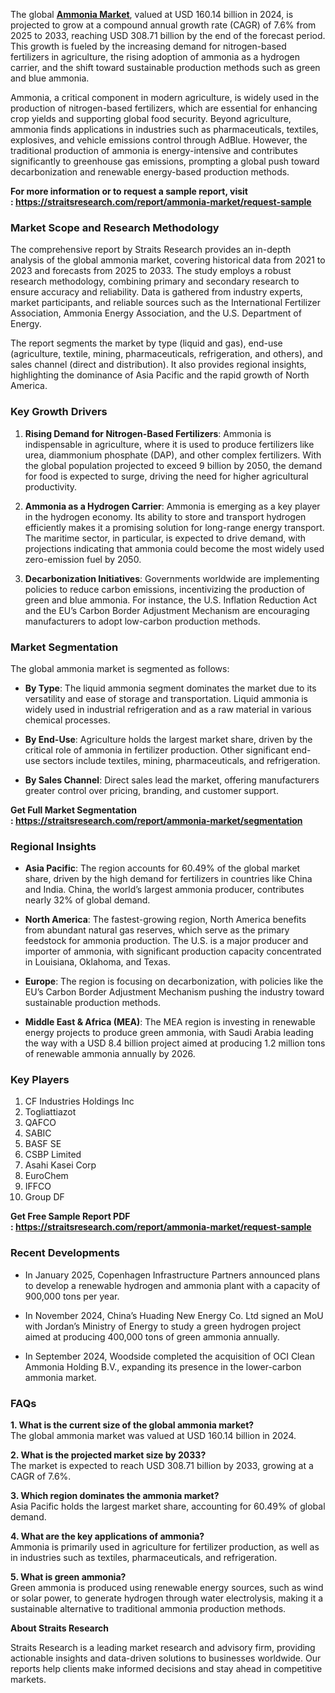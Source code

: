 <p>The global <strong><a href="https://straitsresearch.com/report/ammonia-market">Ammonia Market</a></strong>, valued at USD 160.14 billion in 2024, is projected to grow at a compound annual growth rate (CAGR) of 7.6% from 2025 to 2033, reaching USD 308.71 billion by the end of the forecast period. This growth is fueled by the increasing demand for nitrogen-based fertilizers in agriculture, the rising adoption of ammonia as a hydrogen carrier, and the shift toward sustainable production methods such as green and blue ammonia.</p>
<p>Ammonia, a critical component in modern agriculture, is widely used in the production of nitrogen-based fertilizers, which are essential for enhancing crop yields and supporting global food security. Beyond agriculture, ammonia finds applications in industries such as pharmaceuticals, textiles, explosives, and vehicle emissions control through AdBlue. However, the traditional production of ammonia is energy-intensive and contributes significantly to greenhouse gas emissions, prompting a global push toward decarbonization and renewable energy-based production methods.</p>
<p><strong>For more information or to request a sample report, visit :&nbsp;<a href="https://straitsresearch.com/report/ammonia-market/request-sample">https://straitsresearch.com/report/ammonia-market/request-sample</a>&nbsp;</strong></p>
<h3><strong>Market Scope and Research Methodology</strong></h3>
<p>The comprehensive report by Straits Research provides an in-depth analysis of the global ammonia market, covering historical data from 2021 to 2023 and forecasts from 2025 to 2033. The study employs a robust research methodology, combining primary and secondary research to ensure accuracy and reliability. Data is gathered from industry experts, market participants, and reliable sources such as the International Fertilizer Association, Ammonia Energy Association, and the U.S. Department of Energy.</p>
<p>The report segments the market by type (liquid and gas), end-use (agriculture, textile, mining, pharmaceuticals, refrigeration, and others), and sales channel (direct and distribution). It also provides regional insights, highlighting the dominance of Asia Pacific and the rapid growth of North America.</p>
<h3><strong>Key Growth Drivers</strong></h3>
<ol start="1">
<li>
<p><strong>Rising Demand for Nitrogen-Based Fertilizers</strong>: Ammonia is indispensable in agriculture, where it is used to produce fertilizers like urea, diammonium phosphate (DAP), and other complex fertilizers. With the global population projected to exceed 9 billion by 2050, the demand for food is expected to surge, driving the need for higher agricultural productivity.</p>
</li>
<li>
<p><strong>Ammonia as a Hydrogen Carrier</strong>: Ammonia is emerging as a key player in the hydrogen economy. Its ability to store and transport hydrogen efficiently makes it a promising solution for long-range energy transport. The maritime sector, in particular, is expected to drive demand, with projections indicating that ammonia could become the most widely used zero-emission fuel by 2050.</p>
</li>
<li>
<p><strong>Decarbonization Initiatives</strong>: Governments worldwide are implementing policies to reduce carbon emissions, incentivizing the production of green and blue ammonia. For instance, the U.S. Inflation Reduction Act and the EU&rsquo;s Carbon Border Adjustment Mechanism are encouraging manufacturers to adopt low-carbon production methods.</p>
</li>
</ol>
<h3><strong>Market Segmentation</strong></h3>
<p>The global ammonia market is segmented as follows:</p>
<ul>
<li>
<p><strong>By Type</strong>: The liquid ammonia segment dominates the market due to its versatility and ease of storage and transportation. Liquid ammonia is widely used in industrial refrigeration and as a raw material in various chemical processes.</p>
</li>
<li>
<p><strong>By End-Use</strong>: Agriculture holds the largest market share, driven by the critical role of ammonia in fertilizer production. Other significant end-use sectors include textiles, mining, pharmaceuticals, and refrigeration.</p>
</li>
<li>
<p><strong>By Sales Channel</strong>: Direct sales lead the market, offering manufacturers greater control over pricing, branding, and customer support.</p>
</li>
</ul>
<p><strong>Get Full Market Segmentation :&nbsp;<a href="https://straitsresearch.com/report/ammonia-market/segmentation">https://straitsresearch.com/report/ammonia-market/segmentation</a>&nbsp;</strong></p>
<h3><strong>Regional Insights</strong></h3>
<ul>
<li>
<p><strong>Asia Pacific</strong>: The region accounts for 60.49% of the global market share, driven by the high demand for fertilizers in countries like China and India. China, the world&rsquo;s largest ammonia producer, contributes nearly 32% of global demand.</p>
</li>
<li>
<p><strong>North America</strong>: The fastest-growing region, North America benefits from abundant natural gas reserves, which serve as the primary feedstock for ammonia production. The U.S. is a major producer and importer of ammonia, with significant production capacity concentrated in Louisiana, Oklahoma, and Texas.</p>
</li>
<li>
<p><strong>Europe</strong>: The region is focusing on decarbonization, with policies like the EU&rsquo;s Carbon Border Adjustment Mechanism pushing the industry toward sustainable production methods.</p>
</li>
<li>
<p><strong>Middle East &amp; Africa (MEA)</strong>: The MEA region is investing in renewable energy projects to produce green ammonia, with Saudi Arabia leading the way with a USD 8.4 billion project aimed at producing 1.2 million tons of renewable ammonia annually by 2026.</p>
</li>
</ul>
<h3><strong>Key Players</strong></h3>
<ol>
<li>CF Industries Holdings Inc</li>
<li>Togliattiazot</li>
<li>QAFCO</li>
<li>SABIC</li>
<li>BASF SE</li>
<li>CSBP Limited</li>
<li>Asahi Kasei Corp</li>
<li>EuroChem</li>
<li>IFFCO</li>
<li>Group DF</li>
</ol>
<p><strong>Get Free Sample Report PDF :&nbsp;<a href="https://straitsresearch.com/report/ammonia-market/request-sample">https://straitsresearch.com/report/ammonia-market/request-sample</a>&nbsp;</strong></p>
<h3><strong>Recent Developments</strong></h3>
<ul>
<li>
<p>In January 2025, Copenhagen Infrastructure Partners announced plans to develop a renewable hydrogen and ammonia plant with a capacity of 900,000 tons per year.</p>
</li>
<li>
<p>In November 2024, China&rsquo;s Huading New Energy Co. Ltd signed an MoU with Jordan&rsquo;s Ministry of Energy to study a green hydrogen project aimed at producing 400,000 tons of green ammonia annually.</p>
</li>
<li>
<p>In September 2024, Woodside completed the acquisition of OCI Clean Ammonia Holding B.V., expanding its presence in the lower-carbon ammonia market.</p>
</li>
</ul>
<h3><strong>FAQs</strong></h3>
<p><strong>1. What is the current size of the global ammonia market?</strong><br />The global ammonia market was valued at USD 160.14 billion in 2024.</p>
<p><strong>2. What is the projected market size by 2033?</strong><br />The market is expected to reach USD 308.71 billion by 2033, growing at a CAGR of 7.6%.</p>
<p><strong>3. Which region dominates the ammonia market?</strong><br />Asia Pacific holds the largest market share, accounting for 60.49% of global demand.</p>
<p><strong>4. What are the key applications of ammonia?</strong><br />Ammonia is primarily used in agriculture for fertilizer production, as well as in industries such as textiles, pharmaceuticals, and refrigeration.</p>
<p><strong>5. What is green ammonia?</strong><br />Green ammonia is produced using renewable energy sources, such as wind or solar power, to generate hydrogen through water electrolysis, making it a sustainable alternative to traditional ammonia production methods.</p>
<p><strong>About Straits Research</strong></p>
<p>Straits Research is a leading market research and advisory firm, providing actionable insights and data-driven solutions to businesses worldwide. Our reports help clients make informed decisions and stay ahead in competitive markets.</p>
